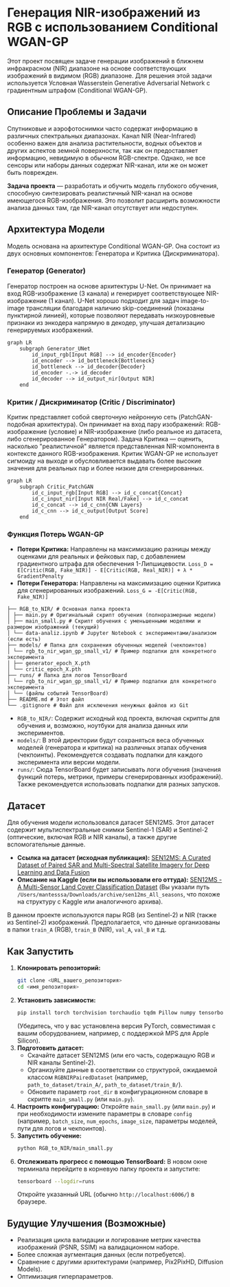 # Генерация NIR-изображений из RGB с использованием Conditional WGAN-GP

Этот проект посвящен задаче генерации изображений в ближнем инфракрасном (NIR) диапазоне на основе соответствующих изображений в видимом (RGB) диапазоне. Для решения этой задачи используется Условная Wasserstein Generative Adversarial Network с градиентным штрафом (Conditional WGAN-GP).

## Описание Проблемы и Задачи

Спутниковые и аэрофотоснимки часто содержат информацию в различных спектральных диапазонах. Канал NIR (Near-Infrared) особенно важен для анализа растительности, водных объектов и других аспектов земной поверхности, так как он предоставляет информацию, невидимую в обычном RGB-спектре. Однако, не все сенсоры или наборы данных содержат NIR-канал, или же он может быть поврежден.

**Задача проекта** — разработать и обучить модель глубокого обучения, способную синтезировать реалистичный NIR-канал на основе имеющегося RGB-изображения. Это позволит расширить возможности анализа данных там, где NIR-канал отсутствует или недоступен.


## Архитектура Модели

Модель основана на архитектуре Conditional WGAN-GP. Она состоит из двух основных компонентов: Генератора и Критика (Дискриминатора).

### Генератор (Generator)

Генератор построен на основе архитектуры U-Net. Он принимает на вход RGB-изображение (3 канала) и генерирует соответствующее NIR-изображение (1 канал). U-Net хорошо подходит для задач image-to-image трансляции благодаря наличию skip-соединений (показаны пунктирной линией), которые позволяют передавать низкоуровневые признаки из энкодера напрямую в декодер, улучшая детализацию генерируемых изображений.

```mermaid
graph LR
    subgraph Generator_UNet
        id_input_rgb[Input RGB] --> id_encoder{Encoder}
        id_encoder --> id_bottleneck{Bottleneck}
        id_bottleneck --> id_decoder{Decoder}
        id_encoder -.-> id_decoder
        id_decoder --> id_output_nir[Output NIR]
    end
```


### Критик / Дискриминатор (Critic / Discriminator)

Критик представляет собой сверточную нейронную сеть (PatchGAN-подобная архитектура). Он принимает на вход пару изображений: RGB-изображение (условие) и NIR-изображение (либо реальное из датасета, либо сгенерированное Генератором). Задача Критика — оценить, насколько "реалистичной" является представленная NIR-компонента в контексте данного RGB-изображения. Критик WGAN-GP не использует сигмоиду на выходе и обусловливается выдавать более высокие значения для реальных пар и более низкие для сгенерированных.

```mermaid
graph LR
    subgraph Critic_PatchGAN
        id_c_input_rgb[Input RGB] --> id_c_concat{Concat}
        id_c_input_nir[Input NIR Real/Fake] --> id_c_concat
        id_c_concat --> id_c_cnn{CNN Layers}
        id_c_cnn --> id_c_output[Output Score]
    end
```

### Функция Потерь WGAN-GP
*   **Потери Критика:** Направлены на максимизацию разницы между оценками для реальных и фейковых пар, с добавлением градиентного штрафа для обеспечения 1-Липшицевости.
    `Loss_D = E[Critic(RGB, Fake_NIR)] - E[Critic(RGB, Real_NIR)] + λ * GradientPenalty`
*   **Потери Генератора:** Направлены на максимизацию оценки Критика для сгенерированных изображений.
    `Loss_G = -E[Critic(RGB, Fake_NIR)]`

```
├── RGB_to_NIR/ # Основная папка проекта
│ ├── main.py # Оригинальный скрипт обучения (полноразмерные модели)
│ ├── main_small.py # Скрипт обучения с уменьшенными моделями и размером изображений (текущий)
│ └── data-analiz.ipynb # Jupyter Notebook с экспериментами/анализом (если есть)
├── models/ # Папка для сохранения обученных моделей (чекпоинтов)
│ └── rgb_to_nir_wgan_gp_small_v1/ # Пример подпапки для конкретного эксперимента
│ ├── generator_epoch_X.pth
│ └── critic_epoch_X.pth
├── runs/ # Папка для логов TensorBoard
│ └── rgb_to_nir_wgan_gp_small_v1/ # Пример подпапки для конкретного эксперимента
│ └── (файлы событий TensorBoard)
├── README.md # Этот файл
└── .gitignore # Файл для исключения ненужных файлов из Git

```


*   `RGB_to_NIR/`: Содержит исходный код проекта, включая скрипты для обучения и, возможно, ноутбуки для анализа данных или экспериментов.
*   `models/`: В этой директории будут сохраняться веса обученных моделей (генератора и критика) на различных этапах обучения (чекпоинты). Рекомендуется создавать подпапки для каждого эксперимента или версии модели.
*   `runs/`: Сюда TensorBoard будет записывать логи обучения (значения функций потерь, метрики, примеры сгенерированных изображений). Также рекомендуется использовать подпапки для разных запусков.

## Датасет

Для обучения модели использовался датасет SEN12MS. Этот датасет содержит мультиспектральные снимки Sentinel-1 (SAR) и Sentinel-2 (оптические, включая RGB и NIR каналы), а также другие вспомогательные данные.

*   **Ссылка на датасет (исходная публикация):** [SEN12MS: A Curated Dataset of Paired SAR and Multi-Spectral Satellite Imagery for Deep Learning and Data Fusion](https://mediatum.ub.tum.de/1474000)
*   **Описание на Kaggle (если вы использовали его оттуда):** [SEN12MS - A Multi-Sensor Land Cover Classification Dataset](https://www.kaggle.com/datasets/nikitarom/sen12ms-a-multi-sensor-land-cover-classification)
    (Вы указали путь `/Users/mantesssa/Downloads/archive/sen12ms_All_seasons`, что похоже на структуру с Kaggle или аналогичного архива).

В данном проекте используются пары RGB (из Sentinel-2) и NIR (также из Sentinel-2) изображений. Предполагается, что данные организованы в папки `train_A` (RGB), `train_B` (NIR), `val_A`, `val_B` и т.д.

## Как Запустить

1.  **Клонировать репозиторий:**
    ```bash
    git clone <URL_вашего_репозитория>
    cd <имя_репозитория>
    ```
2.  **Установить зависимости:**
    ```bash
    pip install torch torchvision torchaudio tqdm Pillow numpy tensorboard
    ```
    (Убедитесь, что у вас установлена версия PyTorch, совместимая с вашим оборудованием, например, с поддержкой MPS для Apple Silicon).
3.  **Подготовить датасет:**
    *   Скачайте датасет SEN12MS (или его часть, содержащую RGB и NIR каналы Sentinel-2).
    *   Организуйте данные в соответствии со структурой, ожидаемой классом `RGBNIRPairedDataset` (например, `path_to_dataset/train_A/`, `path_to_dataset/train_B/`).
    *   Обновите параметр `root_dir` в конфигурационном словаре в скрипте `main_small.py` (или `main.py`).
4.  **Настроить конфигурацию:**
    Откройте `main_small.py` (или `main.py`) и при необходимости измените параметры в словаре `config` (например, `batch_size`, `num_epochs`, `image_size`, параметры моделей, пути для логов и чекпоинтов).
5.  **Запустить обучение:**
    ```bash
    python RGB_to_NIR/main_small.py
    ```
6.  **Отслеживать прогресс с помощью TensorBoard:**
    В новом окне терминала перейдите в корневую папку проекта и запустите:
    ```bash
    tensorboard --logdir=runs
    ```
    Откройте указанный URL (обычно `http://localhost:6006/`) в браузере.

## Будущие Улучшения (Возможные)

*   Реализация цикла валидации и логирование метрик качества изображений (PSNR, SSIM) на валидационном наборе.
*   Более сложная аугментация данных (если потребуется).
*   Сравнение с другими архитектурами (например, Pix2PixHD, Diffusion Models).
*   Оптимизация гиперпараметров.


